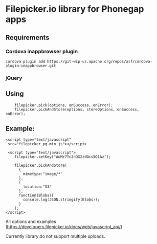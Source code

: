 # Filepicker.io library for Phonegap apps

## Requirements

### Cordova inappbrowser plugin
```
cordova plugin add https://git-wip-us.apache.org/repos/asf/cordova-plugin-inappbrowser.git
```

### jQuery

## Using

```
	filepicker.pick(options, onSuccess, onError);
	filepicker.pickAndStore(options, storeOptions, onSuccess, onError);
```

## Example: 
```
<script type="text/javascript"
 src="filepicker_pg.min.js"></script>

 <script type="text/javascript">
 	filepicker.setKey("AwMr7Yc2nQX2zdOcs5Q1Az");

	filepicker.pickAndStore(
	  {
	    mimetype:"image/*"
	  },
	  {
	    location:"S3"
	  },
	  function(Blobs){
	    console.log(JSON.stringify(Blobs));
	  }
	);
</script>
```


All options and examples (https://developers.filepicker.io/docs/web/javascript_api/)

Currently library do not support multiple uploads.

